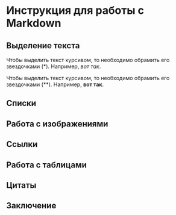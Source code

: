 # Инструкция для работы с Markdown

## Выделение текста

Чтобы выделить текст курсивом, то необходимо обрамить его звездочками (*). Например, *вот так*.

Чтобы выделить текст курсивом, то необходимо обрамить его звездочками (**). Например, **вот так**.

## Списки

## Работа с изображениями

## Ссылки

## Работа с таблицами

## Цитаты

## Заключение
